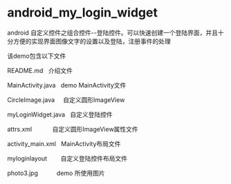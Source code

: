 # android_my_login_widget
android 自定义控件之组合控件--登陆控件。可以快速创建一个登陆界面，并且十分方便的实现界面图像文字的设置以及登陆，注册事件的处理

该demo包含以下文件

README.md            介绍文件


MainActivity.java    demo MainActivity文件


CircleImage.java     自定义圆形ImageView


myLoginWidget.java   自定义登陆控件


attrs.xml            自定义圆形ImageView属性文件


activity_main.xml    MainActivity布局文件


myloginlayout        自定义登陆控件布局文件


photo3.jpg           demo 所使用图片
